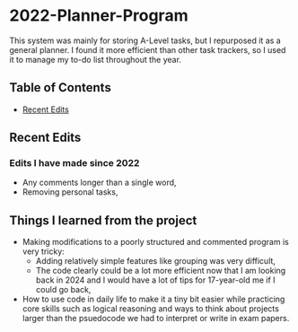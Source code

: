 # 2022-Planner-Program
This system was mainly for storing A-Level tasks, but I repurposed it as a general planner. I found it more efficient than other task trackers, so I used it to manage my to-do list throughout the year.

## Table of Contents

- [Recent Edits](#recent-edits)

## Recent Edits
### Edits I have made since 2022

- Any comments longer than a single word,
- Removing personal tasks,

## Things I learned from the project

- Making modifications to a poorly structured and commented program is very tricky:
  - Adding relatively simple features like grouping was very difficult,
  - The code clearly could be a lot more efficient now that I am looking back in 2024 and I would have a lot of tips for 17-year-old me if I could go back,
- How to use code in daily life to make it a tiny bit easier while practicing core skills such as logical reasoning and ways to think about projects larger than the psuedocode we had to interpret or write in exam papers.


